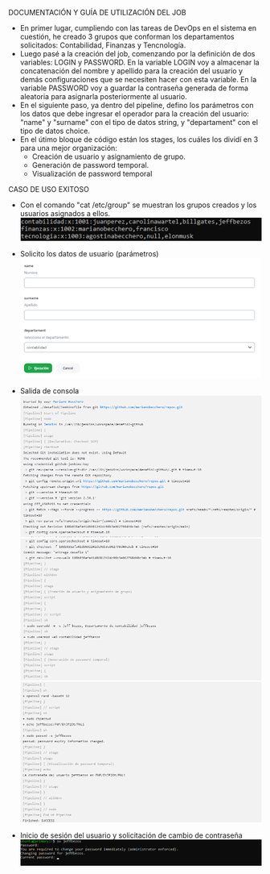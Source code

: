 DOCUMENTACIÓN Y GUÍA DE UTILIZACIÓN DEL JOB

- En primer lugar, cumpliendo con las tareas de DevOps en el sistema en cuestión, he creado 3 grupos que conforman los departamentos solicitados: Contabilidad, Finanzas y Tencnología.
- Luego pasé a la creación del job, comenzando por la definición de dos variables: LOGIN y PASSWORD. En la variable LOGIN voy a almacenar la concatenación del nombre y apellido para la creación del usuario y demás configuraciones que se necesiten hacer con esta variable. En la variable PASSWORD voy a guardar la contraseña generada de forma aleatoria para asignarla posteriormente al usuario.
- En el siguiente paso, ya dentro del pipeline, defino los parámetros con los datos que debe ingresar el operador para la creación del usuario: "name" y "surname" con el tipo de datos string, y "departament" con el tipo de datos choice.
- En el útimo bloque de código están los stages, los cuáles los dividí en 3 para una mejor organización:
    - Creación de usuario y asignamiento de grupo.
    - Generación de password temporal.
    - Visualización de password temporal


CASO DE USO EXITOSO

- Con el comando "cat /etc/group" se muestran los grupos creados y los usuarios asignados a ellos.
![Grupos](image1.png)

- Solicito los datos de usuario (parámetros)
![Parámetros](image2.png)

- Salida de consola
![Consola](image3.png)
![Consola](image4.png)
![Consola](image5.png)

- Inicio de sesión del usuario y solicitación de cambio de contraseña
![Inicio de sesión](image6.png)